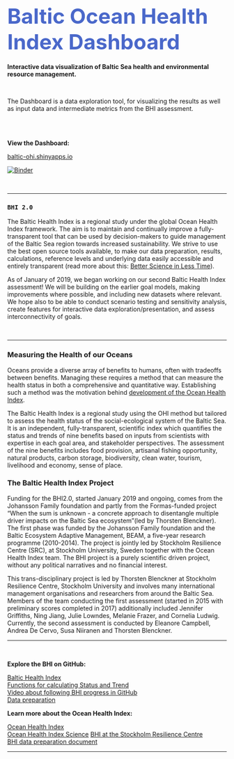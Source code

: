 
# <font size="48" color="4A68CA"> Baltic Ocean Health Index Dashboard </font>
**Interactive data visualization of Baltic Sea health and environmental resource management.**

<br>

The Dashboard is a data exploration tool, for visualizing the results as well as input data and intermediate metrics from the BHI assessment.

<br>
<br>

**View the Dashboard:** 

[baltic-ohi.shinyapps.io](https://baltic-ohi.shinyapps.io/dashboard/)

[![Binder](https://mybinder.org/badge_logo.svg)](https://mybinder.org/v2/gh/OHI-Baltic/bhi-shiny/master?urlpath=dashboard%2F)

<br>

---

### `BHI 2.0` 

The Baltic Health Index is a regional study under the global Ocean Health Index framework. The aim is to maintain and continually improve a fully-transparent tool that can be used by decision-makers to guide management of the Baltic Sea region towards increased sustainability. We strive to use the best open source tools available, to make our data preparation, results, calculations, reference levels and underlying data easily accessible and entirely transparent (read more about this: [Better Science in Less Time](https://www.nature.com/articles/s41559-017-0160)).

As of January of 2019, we began working on our second Baltic Health Index assessment! We will be building on the earlier goal models, making improvements where possible, and including new datasets where relevant. We hope also to be able to conduct scenario testing and sensitivity analysis, create features for interactive data exploration/presentation, and assess interconnectivity of goals.

<br>

---

### Measuring the Health of our Oceans

Oceans provide a diverse array of benefits to humans, often with tradeoffs between benefits. Managing these requires a method that can measure the health status in both a comprehensive and quantitative way. Establishing such a method was the motivation behind [development of the Ocean Health Index](https://www.nature.com/articles/nature11397). 

The Baltic Health Index is a regional study using the OHI method but tailored to assess the health status of the social-ecological system of the Baltic Sea. It is an independent, fully-transparent, scientific index which quantifies the status and trends of nine benefits based on inputs from scientists with expertise in each goal area, and stakeholder perspectives. The assessment of the nine benefits includes food provision, artisanal fishing opportunity, natural products, carbon storage, biodiversity, clean water, tourism, livelihood and economy, sense of place.


### The Baltic Health Index Project

Funding for the BHI2.0, started January 2019 and ongoing, comes from the Johansson Family foundation and partly from the Formas-funded project “When the sum is unknown - a concrete approach to disentangle multiple driver impacts on the Baltic Sea ecosystem”(led by Thorsten Blenckner). The first phase was funded by the Johansson Family foundation and the Baltic Ecosystem Adaptive Management, BEAM, a five-year research programme (2010-2014). The project is jointly led by Stockholm Resilience Centre (SRC), at Stockholm University, Sweden together with the Ocean Health Index team. The BHI project is a purely scientific driven project, without any political narratives and no financial interest.

This trans-disciplinary project is led by Thorsten Blenckner at Stockholm Resilience Centre, Stockholm University and involves many international management organisations and researchers from around the Baltic Sea. Members of the team conducting the first assessment (started in 2015 with preliminary scores completed in 2017) additionally included Jennifer Griffiths, Ning Jiang, Julie Lowndes, Melanie Frazer, and Cornelia Ludwig. Currently, the second assessment is conducted by Eleanore Campbell, Andrea De Cervo, Susa Niiranen and Thorsten Blenckner.

---

<br>

**Explore the BHI on GitHub:**

[Baltic Health Index](https://github.com/OHI-Science/bhi)  
[Functions for calculating Status and Trend](https://github.com/OHI-Science/bhi/blob/master/baltic2019draft/conf/functions.R)  
[Video about following BHI progress in GitHub](https://www.youtube.com/watch?v=u5BRx05Wmwo)  
[Data preparation](https://github.com/OHI-Science/bhi-prep/tree/master/prep) 

**Learn more about the Ocean Health Index:**

[Ocean Health Index](http://www.oceanhealthindex.org/about)  
[Ocean Health Index Science](http://ohi-science.org)
[BHI at the Stockholm Resilience Centre](http://www.stockholmresilience.org/research/research-themes/marine/baltic-health-index.html)  
[BHI data preparation document](https://ohi-science.org/bhi-prep/)

---
